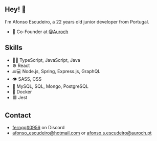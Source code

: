 ## Hey! 👋
I'm Afonso Escudeiro, a 22 years old junior developer from Portugal.

- 🧭 Co-Founder at [@Auroch](https://github.com/Auroch-pt)

## Skills
- 👨‍💻 TypeScript, JavaScript, Java
- ⚙️ React
- 🔙💻 Node.js, Spring, Express.js, GraphQL
- 👁️ SASS, CSS
- 💽 MySQL, SQL, Mongo, PostgreSQL
- 📁 Docker
- 🟩 Jest

## Contact
- [ferngg#0956](./) on Discord
- afonso_escudeiro@hotmail.com or afonso.s.escudeiro@auroch.pt
